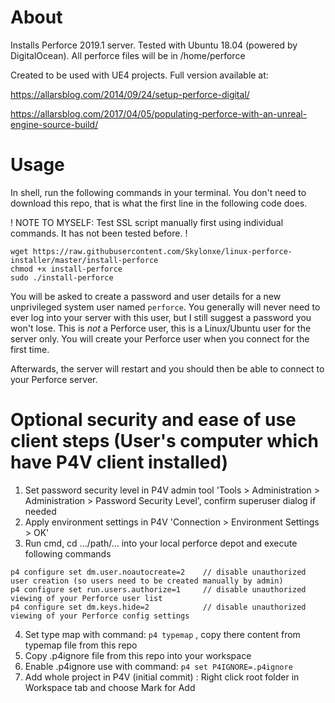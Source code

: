 # About

Installs Perforce 2019.1 server. Tested with Ubuntu 18.04 (powered by DigitalOcean).
All perforce files will be in /home/perforce

Created to be used with UE4 projects.
Full version available at:

https://allarsblog.com/2014/09/24/setup-perforce-digital/

https://allarsblog.com/2017/04/05/populating-perforce-with-an-unreal-engine-source-build/

# Usage

In shell, run the following commands in your terminal. You don't need to download this repo, that is what the first line in the following code does.

! NOTE TO MYSELF: Test SSL script manually first using individual commands. It has not been tested before. !
```shell
wget https://raw.githubusercontent.com/Skylonxe/linux-perforce-installer/master/install-perforce
chmod +x install-perforce
sudo ./install-perforce
```

You will be asked to create a password and user details for a new unprivileged system user named `perforce`. You generally will never need to ever log into your server with this user, but I still suggest a password you won't lose. This is *not* a Perforce user, this is a Linux/Ubuntu user for the server only. You will create your Perforce user when you connect for the first time.

Afterwards, the server will restart and you should then be able to connect to your Perforce server.
        
# Optional security and ease of use client steps (User's computer which have P4V client installed)

1. Set password security level in P4V admin tool 'Tools > Administration > Administration > Password Security Level', confirm superuser dialog if needed
2. Apply environment settings in P4V 'Connection > Environment Settings > OK'
3. Run cmd, cd .../path/... into your local perforce depot and execute following commands
```
p4 configure set dm.user.noautocreate=2    // disable unauthorized user creation (so users need to be created manually by admin)
p4 configure set run.users.authorize=1     // disable unauthorized viewing of your Perforce user list
p4 configure set dm.keys.hide=2            // disable unauthorized viewing of your Perforce config settings
```
4. Set type map with command: 
```p4 typemap```
, copy there content from typemap file from this repo
5. Copy .p4ignore file from this repo into your workspace
6. Enable .p4ignore use with command: 
```p4 set P4IGNORE=.p4ignore```
7. Add whole project in P4V (initial commit) : Right click root folder in Workspace tab and choose Mark for Add


